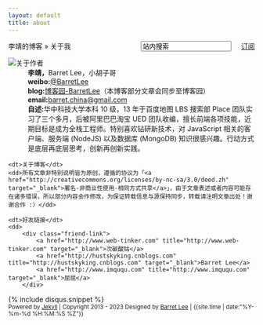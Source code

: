 ```yaml
---
layout: default
title: about
---
```

<div id="content" class="aboutMe">
<form class="page-loc" method="GET" action="/search">
	<span style="float:right"><input type="text" class="web-search" name ="q" value="站内搜索" /><a href="http://barretlee.com/atom.xml" class="page-rss" style="margin-left: 20px;">订阅</a></span>
  	李靖的博客 » 关于我
</form>
<dl class="aboutDl">
	<dt><img src="{{ site.repo }}/images/mine.jpg" />关于作者</dt>
	<dd><strong>李靖，</strong>Barret Lee，小胡子哥</dd>
	<dd><strong>weibo:</strong><a href="http://weibo.com/hustskyking" target="_blank">@BarretLee</a></dd>
	<dd><strong>blog:</strong><a href="http://hustskyking.cnblogs.com" target="_blank">博客园-BarretLee</a>（本博客部分文章会同步至博客园）</dd>
	<dd><strong>email:</strong><a href="mailto:barret.china@gmail.com">barret.china@gmail.com</a></dd>
	<dd><strong>自述:</strong>华中科技大学本科 10 级，13 年于百度地图 LBS 搜索部 Place 团队实习了三个多月，后被阿里巴巴淘宝 UED 团队收编，擅长前端各项技能，近期目标是成为全栈工程师。特别喜欢钻研新技术，对 JavaScript 相关的客户端、服务端 (NodeJS) 以及数据库 (MongoDB) 知识很感兴趣。行动方式是底层再底层思考，创新再创新实践。</dd>

	<dt>关于博客</dt>
	<dd>所有文章非特别说明皆为原创，遵循的协议为「<a href="http://creativecommons.org/licenses/by-nc-sa/3.0/deed.zh" target="_blank">署名-非商业性使用-相同方式共享</a>」，由于文章表述或者内容可能存在诸多错误，所以部分内容会作修改，为保证转载信息与源保持同步，转载请注明文章出处！谢谢合作 :）</dd>

	<dt>好友链接</dt>
	<dd>
        <div class="friend-link">
            <a href="http://www.web-tinker.com" title="http://www.web-tinker.com" target="_blank">次碳酸钴</a>
            <a href="http://hustskyking.cnblogs.com" title="http://hustskyking.cnblogs.com" target="_blank">Barret Lee</a>
            <a href="http://www.imququ.com" title="http://www.imququ.com" target="_blank">屈屈</a>
        </div>
   </dd>
</dl>
{% include disqus.snippet %}
<div class="footer">
    <small>Powered by <a href="https://github.com/mojombo/jekyll">Jekyll</a> | Copyright 2013 - 2023 Designed by <a href="http://barretlee.com/about.html">Barret Lee</a> | <span class="label label-info">{{site.time | date:"%Y-%m-%d %H:%M:%S %Z"}}</span></small>
</div>
</div>
<script type="text/javascript">
$(function(){
	$('#disqus_container .comment').trigger('click');
});
</script>
